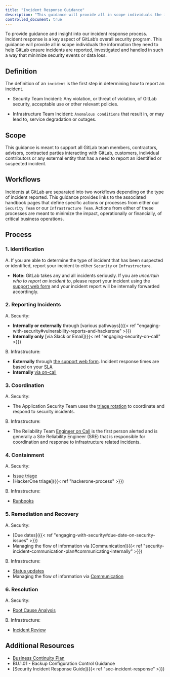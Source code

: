 ```yaml
---
title: "Incident Response Guidance"
description: "This guidance will provide all in scope individuals the information they need to help GitLab ensure incidents are reported, investigated and handled."
controlled_document: true
---
```


To provide guidance and insight into our incident response process. Incident response is a key aspect of GitLab’s overall security program. This guidance will provide all in scope individuals the information they need to help GitLab ensure incidents are reported, investigated and handled in such a way that minimize security events or data loss.

## Definition

The definition of an `incident` is the first step in determining how to report an incident.

- Security Team Incident: Any violation, or threat of violation, of GitLab security, acceptable use or other relevant policies.

- Infrastructure Team Incident: `Anomalous conditions` that result in, or may lead to, service degradation or outages.

## Scope

This guidance is meant to support all GitLab team members, contractors, advisors, contracted parties interacting with GitLab, customers, individual contributors or any external entity that has a need to report an identified or suspected incident.

## Workflows

Incidents at GitLab are separated into two workflows depending on the type of incident reported. This guidance provides links to the associated handbook pages that define specific actions or processes from either our `Security Team` or our `Infrastructure Team`. Actions from either of these processes are meant to minimize the impact, operationally or financially, of critical business operations.

## Process

### 1. Identification

A. If you are able to determine the type of incident that has been suspected or identified, report your incident to either `Security` or `Infrastructure`.

- **Note:** GitLab takes any and all incidents seriously. If you are *uncertain who to report an incident to*, please report your incident using the [support web form](https://support.gitlab.com/hc/en-us) and your incident report will be internally forwarded accordingly.

### 2. Reporting Incidents

A. Security:

- **Internally or externally** through [various pathways]({{< ref "engaging-with-security#vulnerability-reports-and-hackerone" >}})
- **Internally only** [via Slack or Email]({{< ref "engaging-security-on-call" >}})

B. Infrastructure:

- **Externally** through [the support web form](https://support.gitlab.com/hc/en-us). Incident response times are based on your [SLA](https://about.gitlab.com/support/#priority-support)
- **Internally** [via on-call](/handbook/on-call/)

### 3. Coordination

A. Security:

- The Application Security Team uses the [triage rotation](/handbook/security#triage-rotation) to coordinate and respond to security incidents.

B. Infrastructure:

- The Reliability Team [Engineer on Call](/handbook/engineering/infrastructure/incident-management/#roles-and-responsibilities) is the first person alerted and is generally a Site Reliability Engineer (SRE) that is responsible for coordination and response to infrastructure related incidents.

### 4. Containment

A. Security:

- [Issue triage](/handbook/security#issue-triage)
- [HackerOne triage]({{< ref "hackerone-process" >}})

B. Infrastructure:

- [Runbooks](/handbook/engineering/infrastructure/incident-management/#runbooks)

### 5. Remediation and Recovery

A. Security:

- [Due dates]({{< ref "engaging-with-security#due-date-on-security-issues" >}})
- Managing the flow of information via [Communication]({{< ref "security-incident-communication-plan#communicating-internally" >}})

B. Infrastructure:

- [Status updates](/handbook/engineering/infrastructure/incident-management/#status)
- Managing the flow of information via [Communication](/handbook/engineering/infrastructure/incident-management/#communication)

### 6. Resolution

A. Security:

- [Root Cause Analysis](/handbook/engineering/root-cause-analysis/)

B. Infrastructure:

- [Incident Review](/handbook/engineering/infrastructure/incident-review/)

## Additional Resources

- [Business Continuity Plan](/https://about.gitlab.comhandbook/business-technology/gitlab-business-continuity-plan/)
- BU.1.01 - Backup Configuration Control Guidance
- [Security Incident Response Guide]({{< ref "sec-incident-response" >}})
